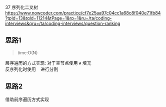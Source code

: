  37 序列化二叉树
 https://www.nowcoder.com/practice/cf7e25aa97c04cc1a68c8f040e71fb84?tpId=13&tqId=11214&tPage=1&rp=1&ru=/ta/coding-interviews&qru=/ta/coding-interviews/question-ranking

## 思路1
> time:O(N)

层序遍历的方式实现: 
对于空节点使用 `#` 填充  
反序列化时使用 ` ` 进行分割

## 思路2
借助前序遍历方式实现
